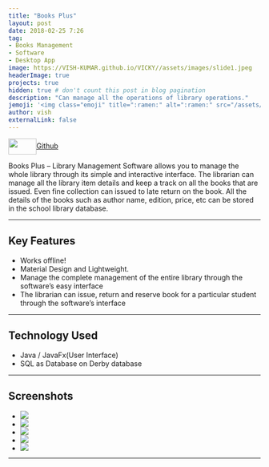 ```yaml
---
title: "Books Plus"
layout: post
date: 2018-02-25 7:26
tag: 
- Books Management
- Software  
- Desktop App
image: https://VISH-KUMAR.github.io/VICKY//assets/images/slide1.jpeg
headerImage: true
projects: true
hidden: true # don't count this post in blog pagination
description: "Can manage all the operations of library operations."
jemoji: '<img class="emoji" title=":ramen:" alt=":ramen:" src="/assets/images/markdown.jpg" height="20" width="20" align="absmiddle">'
author: vish
externalLink: false
---
```


<a href="#" target="_blank">
  <img width="56" height="32" border="0" align="center"  src="{{ site.baseurl }}/assets/images/gitlogo1.svg"/>Github
</a>

Books Plus – Library Management Software allows you to manage the whole library through its simple and interactive interface. The librarian can manage all the library item details and keep a track on all the books that are issued. Even fine collection can issued to late return on the book. All the details of the books such as author name, edition, price, etc can be stored in the school library database.

---

## Key Features 

- Works offline!
- Material Design and Lightweight.
- Manage the complete management of the entire library through the software’s easy interface
- The librarian can issue, return and reserve book for a particular student through the software’s interface

---

## Technology Used

- Java / JavaFx(User Interface)
- SQL as Database on Derby database

---

## Screenshots

<!-- Place somewhere in the <body> of your page -->
<div class="flexslider">
  <ul class="slides" style="line-height:0;">
    <li style="line-height:0;">
      <img src="{{ site.baseurl }}/assets/images/bookplus/slide1.png" />
    </li>
    <li style="line-height:0;">
      <img src="{{ site.baseurl }}/assets/images/bookplus/slide2.png" />
    </li>
    <li style="line-height:0;">
      <img src="{{ site.baseurl }}/assets/images/bookplus/slide3.png" />
    </li>
    <li style="line-height:0;">
      <img src="{{ site.baseurl }}/assets/images/bookplus/slide4.png" />
    </li>
    <li style="line-height:0;">
      <img src="{{ site.baseurl }}/assets/images/bookplus/slide5.png" />
    </li>
  </ul>
</div>

---